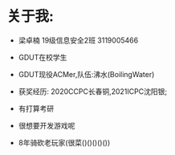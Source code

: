# 关于我:

* 梁卓楠  19级信息安全2班  3119005466

* GDUT在校学生

* GDUT现役ACMer,队伍:沸水(BoilingWater)

* 获奖经历: 2020CCPC长春铜,2021ICPC沈阳银;

* 有打算考研

* 很想要开发游戏呢

* 8年骑砍老玩家(很菜()()()()())
